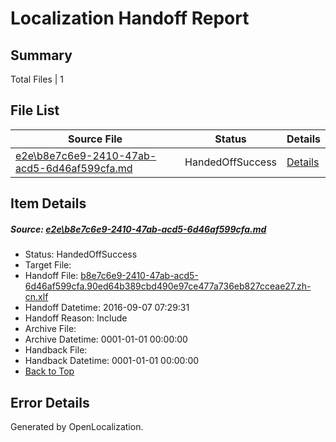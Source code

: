 # <a name='report-top'></a> Localization Handoff Report

## Summary
 Total Files | 1

## File List
 Source File | Status | Details 
 ----------- | ------ | ------- 
 [e2e\b8e7c6e9-2410-47ab-acd5-6d46af599cfa.md](https://github.com/OpenLocalizationTestOrg/ol-test0/blob/d1e015ac3ee783fc7bacfb4488b9ffb99cdd2a9c/e2e/b8e7c6e9-2410-47ab-acd5-6d46af599cfa.md) | HandedOffSuccess | [Details](#aa814007675cafd8f4c369194237324acc03cb951)

## Item Details
##### <a name='aa814007675cafd8f4c369194237324acc03cb951'></a> Source: [e2e\b8e7c6e9-2410-47ab-acd5-6d46af599cfa.md](https://github.com/OpenLocalizationTestOrg/ol-test0/blob/d1e015ac3ee783fc7bacfb4488b9ffb99cdd2a9c/e2e/b8e7c6e9-2410-47ab-acd5-6d46af599cfa.md)
* Status: HandedOffSuccess
* Target File: 
* Handoff File: [b8e7c6e9-2410-47ab-acd5-6d46af599cfa.90ed64b389cbd490e97ce477a736eb827cceae27.zh-cn.xlf](https://github.com/OpenLocalizationTestOrg/ol-test0-handoff/blob/3d036e4b40b9ba219654be3136a3b49be318556e/ol-handoff/OpenLocalizationTestOrg/ol-test0-zhcn/ci/ht/b8e7c6e9-2410-47ab-acd5-6d46af599cfa.90ed64b389cbd490e97ce477a736eb827cceae27.zh-cn.xlf)
* Handoff Datetime: 2016-09-07 07:29:31
* Handoff Reason: Include
* Archive File: 
* Archive Datetime: 0001-01-01 00:00:00
* Handback File: 
* Handback Datetime: 0001-01-01 00:00:00
* [Back to Top](#report-top)


## Error Details

Generated by OpenLocalization.
